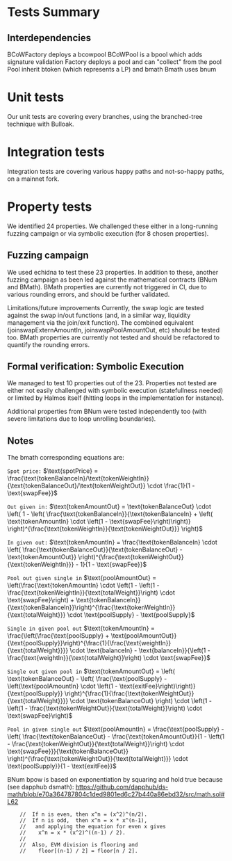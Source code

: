 # Tests Summary

## Interdependencies
BCoWFactory deploys a bcowpool
BCoWPool is a bpool which adds signature validation
Factory deploys a pool and can "collect" from the pool
Pool inherit btoken (which represents a LP) and bmath
Bmath uses bnum

# Unit tests
Our unit tests are covering every branches, using the branched-tree technique with Bulloak.

# Integration tests
Integration tests are covering various happy paths and not-so-happy paths, on a mainnet fork.

# Property tests
We identified 24 properties. We challenged these either in a long-running fuzzing campaign or via symbolic execution (for 8 chosen properties).

## Fuzzing campaign

We used echidna to test these 23 properties. In addition to these, another fuzzing campaign as been led against the mathematical contracts (BNum and BMath). BMath properties are currently not triggered in CI, due to various rounding errors, and should be further validated.

Limitations/future improvements
Currently, the swap logic are tested against the swap in/out functions (and, in a similar way, liquidity management via the join/exit function). The combined equivalent (joinswapExternAmountIn, joinswapPoolAmountOut, etc) should be tested too.
BMath properties are currently not tested and should be refactored to quantify the rounding errors.

## Formal verification: Symbolic Execution
We managed to test 10 properties out of the 23. Properties not tested are either not easily challenged with symbolic execution (statefullness needed) or limited by Halmos itself (hitting loops in the implementation for instance).

Additional properties from BNum were tested independently too (with severe limitations due to loop unrolling boundaries).

## Notes
The bmath corresponding equations are:

`Spot price:`
$\text{spotPrice} = \frac{\text{tokenBalanceIn}/\text{tokenWeightIn}}{\text{tokenBalanceOut}/\text{tokenWeightOut}} \cdot \frac{1}{1 - \text{swapFee}}$


`Out given in:`
$\text{tokenAmountOut} = \text{tokenBalanceOut} \cdot \left( 1 - \left( \frac{\text{tokenBalanceIn}}{\text{tokenBalanceIn} + \left( \text{tokenAmountIn} \cdot \left(1 - \text{swapFee}\right)\right)} \right)^{\frac{\text{tokenWeightIn}}{\text{tokenWeightOut}}} \right)$


`In given out:`
$\text{tokenAmountIn} = \frac{\text{tokenBalanceIn} \cdot \left( \frac{\text{tokenBalanceOut}}{\text{tokenBalanceOut} - \text{tokenAmountOut}} \right)^{\frac{\text{tokenWeightOut}}{\text{tokenWeightIn}}} - 1}{1 - \text{swapFee}}$


`Pool out given single in`
$\text{poolAmountOut} = \left(\frac{\text{tokenAmountIn} \cdot \left(1 - \left(1 - \frac{\text{tokenWeightIn}}{\text{totalWeight}}\right) \cdot \text{swapFee}\right) + \text{tokenBalanceIn}}{\text{tokenBalanceIn}}\right)^{\frac{\text{tokenWeightIn}}{\text{totalWeight}}} \cdot \text{poolSupply} - \text{poolSupply}$


`Single in given pool out`
$\text{tokenAmountIn} = \frac{\left(\frac{\text{poolSupply} + \text{poolAmountOut}}{\text{poolSupply}}\right)^{\frac{1}{\frac{\text{weightIn}}{\text{totalWeight}}}} \cdot \text{balanceIn} - \text{balanceIn}}{\left(1 - \frac{\text{weightIn}}{\text{totalWeight}}\right) \cdot \text{swapFee}}$


`Single out given pool in`
$\text{tokenAmountOut} = \left( \text{tokenBalanceOut} - \left( \frac{\text{poolSupply} - \left(\text{poolAmountIn} \cdot \left(1 - \text{exitFee}\right)\right)}{\text{poolSupply}} \right)^{\frac{1}{\frac{\text{tokenWeightOut}}{\text{totalWeight}}}} \cdot \text{tokenBalanceOut} \right) \cdot \left(1 - \left(1 - \frac{\text{tokenWeightOut}}{\text{totalWeight}}\right) \cdot \text{swapFee}\right)$


`Pool in given single out`
$\text{poolAmountIn} = \frac{\text{poolSupply} - \left( \frac{\text{tokenBalanceOut} - \frac{\text{tokenAmountOut}}{1 - \left(1 - \frac{\text{tokenWeightOut}}{\text{totalWeight}}\right) \cdot \text{swapFee}}}{\text{tokenBalanceOut}} \right)^{\frac{\text{tokenWeightOut}}{\text{totalWeight}}} \cdot \text{poolSupply}}{1 - \text{exitFee}}$


BNum bpow is based on exponentiation by squaring and hold true because (see dapphub dsmath): https://github.com/dapphub/ds-math/blob/e70a364787804c1ded9801ed6c27b440a86ebd32/src/math.sol#L62
```
    //  If n is even, then x^n = (x^2)^(n/2).
    //  If n is odd,  then x^n = x * x^(n-1),
    //   and applying the equation for even x gives
    //    x^n = x * (x^2)^((n-1) / 2).
    //
    //  Also, EVM division is flooring and
    //    floor[(n-1) / 2] = floor[n / 2].
```
